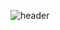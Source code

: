 ![header](https://capsule-render.vercel.app/api?type=waving&color=000000&height=300&section=header&text=Davinci%20Code&fontSize=80&fontColor=FFFFFF&desc=made%20with%20InterProcessCommunication%20%20🕹&descAlignY=63&descAlign=63)
